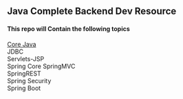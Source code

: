 ## Java Complete Backend Dev Resource

#### This repo will Contain the following topics

[Core Java](https://github.com/Yogesh-10/java-backend-dev-resource/tree/main/java) <br>
JDBC <br>
Servlets-JSP <br>
Spring Core
SpringMVC <br>
SpringREST <br>
Spring Security <br>
Spring Boot <br>
